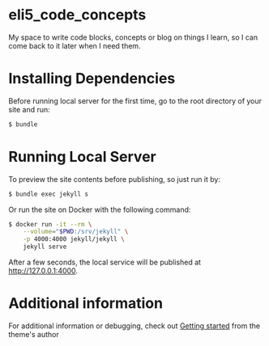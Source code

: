 # eli5_code_concepts
My space to write code blocks, concepts or blog on things I learn, so I can come back to it later when I need them.

# Installing Dependencies

Before running local server for the first time, go to the root directory of your site and run:
```bash
$ bundle
```

# Running Local Server

To preview the site contents before publishing, so just run it by:

```bash
$ bundle exec jekyll s
```

Or run the site on Docker with the following command:
	
```bash
$ docker run -it --rm \
    --volume="$PWD:/srv/jekyll" \
    -p 4000:4000 jekyll/jekyll \
    jekyll serve
```

After a few seconds, the local service will be published at http://127.0.0.1:4000.

# Additional information
For additional information or debugging, check out [Getting started](https://chirpy.cotes.page/posts/getting-started/) from the theme's author